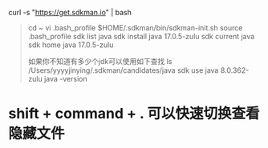 curl -s "https://get.sdkman.io" | bash
> cd ~
> vi .bash_profile
> $HOME/.sdkman/bin/sdkman-init.sh
> source .bash_profile
> sdk list java
> sdk install java 17.0.5-zulu
> sdk current java
> sdk home java 17.0.5-zulu
>
> 如果你不知道有多少个jdk可以使用如下查找
> ls /Users/yyyyjinying/.sdkman/candidates/java
> sdk use java 8.0.362-zulu
> java -version
>
# shift + command + .     可以快速切换查看隐藏文件